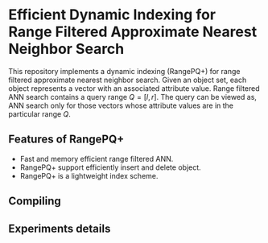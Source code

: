 # Efficient Dynamic Indexing for Range Filtered Approximate Nearest Neighbor Search

This repository implements a dynamic indexing (RangePQ+) for range filtered approximate nearest neighbor search. Given an object set, each object represents a vector with an associated attribute value. Range filtered ANN search contains a query range $Q=[l,r]$. The query can be viewed as, ANN search only for those vectors whose attribute values are in the particular range $Q$.

## Features of RangePQ+
- Fast and memory efficient range filtered ANN.
- RangePQ+ support efficiently insert and delete object.
- RangePQ+ is a lightweight index scheme.


## Compiling


## Experiments details
